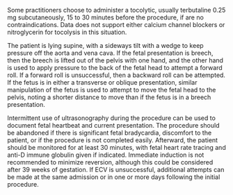 Some practitioners choose to administer a tocolytic, usually terbutaline 0.25 mg subcutaneously, 15 to 30 minutes before the procedure, if are no contraindications. Data does not support either calcium channel blockers or nitroglycerin for tocolysis in this situation.

The patient is lying supine, with a sideways tilt with a wedge to keep pressure off the aorta and vena cava. If the fetal presentation is breech, then the breech is lifted out of the pelvis with one hand, and the other hand is used to apply pressure to the back of the fetal head to attempt a forward roll. If a forward roll is unsuccessful, then a backward roll can be attempted. If the fetus is in either a transverse or oblique presentation, similar manipulation of the fetus is used to attempt to move the fetal head to the pelvis, noting a shorter distance to move than if the fetus is in a breech presentation.

Intermittent use of ultrasonography during the procedure can be used to document fetal heartbeat and current presentation. The procedure should be abandoned if there is significant fetal bradycardia, discomfort to the patient, or if the procedure is not completed easily. Afterward, the patient should be monitored for at least 30 minutes, with fetal heart rate tracing and anti-D immune globulin given if indicated. Immediate induction is not recommended to minimize reversion, although this could be considered after 39 weeks of gestation. If ECV is unsuccessful, additional attempts can be made at the same admission or in one or more days following the initial procedure.